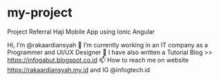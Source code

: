 # my-project
Project Referral Haji Mobile App using Ionic Angular

Hi, I’m @rakaardiansyah
🌱 I’m currently working in an IT company as a Programmer and UI/UX Designer
💞️ I have also written a Tutorial Blog >> https://infogabut.blogspot.co.id
📫 How to reach me on website https://rakaardiansyah.my.id and IG @infogtech.id
